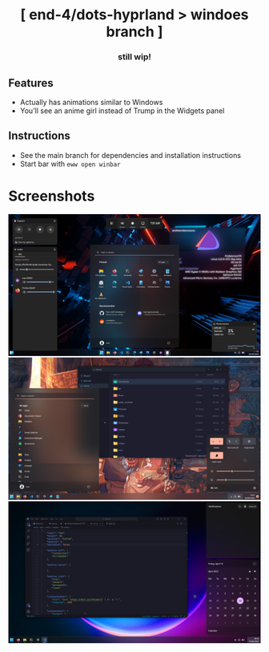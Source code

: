 <div align="center">
    <h1>[ end-4/dots-hyprland > windoes branch ]</h1>
    <h3> still wip! </h3>
</div>

## Features
 - Actually has animations similar to Windows
 - You'll see an anime girl instead of Trump in the Widgets panel
## Instructions
 - See the main branch for dependencies and installation instructions
 - Start bar with `eww open winbar`

 # Screenshots
 ![dots-hyprland](./screenshot3.png)
 ![dots-hyprland](./screenshot2.png)
 ![dots-hyprland](./screenshot.png)
